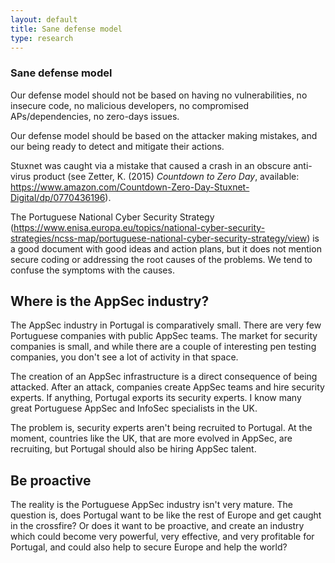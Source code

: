 ```yaml
---
layout: default
title: Sane defense model
type: research
---
```


### Sane defense model

Our defense model should not be based on having no vulnerabilities, no insecure code, no malicious developers, no compromised APs/dependencies, no zero-days issues.

Our defense model should be based on the attacker making mistakes, and our being ready to detect and mitigate their actions.

Stuxnet was caught via a mistake that caused a crash in an obscure anti-virus product (see Zetter, K. (2015) *Countdown to Zero Day*, available: https://www.amazon.com/Countdown-Zero-Day-Stuxnet-Digital/dp/0770436196).

The Portuguese National Cyber Security Strategy
(https://www.enisa.europa.eu/topics/national-cyber-security-strategies/ncss-map/portuguese-national-cyber-security-strategy/view) is a good document with good ideas and action plans, but it does not mention secure coding or addressing the root causes of the problems. We tend to confuse the symptoms with the causes.


## Where is the AppSec industry?

The AppSec industry in Portugal is comparatively small. There are very few Portuguese companies with public AppSec teams. The market for security companies is small, and while there are a couple of interesting pen testing companies, you don't see a lot of activity in that space.

The creation of an AppSec infrastructure is a direct consequence of being attacked. After an attack, companies create AppSec teams and hire security experts. If anything, Portugal exports its security experts. I know many great Portuguese AppSec and InfoSec specialists in the UK.

The problem is, security experts aren't being recruited to Portugal. At the moment, countries like the UK, that are more evolved in AppSec, are recruiting, but Portugal should also be hiring AppSec talent.

## Be proactive

The reality is the Portuguese AppSec industry isn't very mature. The question is, does Portugal want to be like the rest of Europe and get caught in the crossfire? Or does it want to be proactive, and create an industry which could become very powerful, very effective, and very profitable for Portugal, and could also help to secure Europe and help the world?
